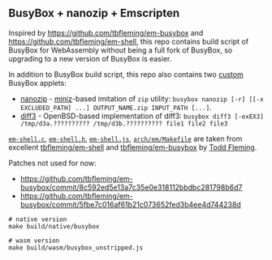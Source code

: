 ## BusyBox + nanozip + Emscripten

Inspired by https://github.com/tbfleming/em-busybox and https://github.com/tbfleming/em-shell, this repo contains build script of BusyBox for WebAssembly without being a full fork of BusyBox, so upgrading to a new version of BusyBox is easier.

In addition to BusyBox build script, this repo also contains two [custom](https://git.busybox.net/busybox/plain/docs/new-applet-HOWTO.txt) BusyBox applets:
- [nanozip](./nanozip.c) - [miniz](https://github.com/richgel999/miniz)-based imitation of `zip` utility: `busybox nanozip [-r] [[-x EXCLUDED_PATH] ...] OUTPUT_NAME.zip INPUT_PATH [...]`.
- [diff3](https://github.com/openbsd/src/blob/master/usr.bin/diff3/diff3prog.c) - OpenBSD-based implementation of diff3: `busybox diff3 [-exEX3] /tmp/d3a.?????????? /tmp/d3b.?????????? file1 file2 file3`

[`em-shell.c`](https://github.com/tbfleming/em-shell/blob/master/runtime/em-shell.c), [`em-shell.h`](https://github.com/tbfleming/em-shell/blob/master/runtime/em-shell.h), [`em-shell.js`](https://github.com/tbfleming/em-shell/blob/master/runtime/em-shell.js), [`arch/em/Makefile`](https://github.com/tbfleming/em-busybox/blob/master/arch/em/Makefile) are taken from excellent [tbfleming/em-shell](https://github.com/tbfleming/em-shell) and [tbfleming/em-busybox](https://github.com/tbfleming/em-shell) by [Todd Fleming](https://tbfleming.github.io/).

Patches not used for now:
- https://github.com/tbfleming/em-busybox/commit/8c592ed5e13a7c35e0e318112bbdbc281798b6d7
- https://github.com/tbfleming/em-busybox/commit/5fbe7c016af61b21c073652fed3b4ee4d744238d


```shell
# native version 
make build/native/busybox

# wasm version
make build/wasm/busybox_unstripped.js
```
